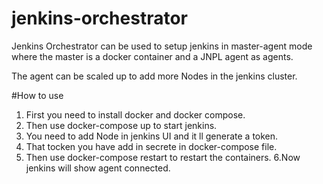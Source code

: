# jenkins-orchestrator

Jenkins Orchestrator can be used to setup jenkins in master-agent mode where the master is a docker container and a JNPL agent as agents.

The agent can be scaled up to add more Nodes in the jenkins cluster.

#How to use

1. First you need to install docker and docker compose.
2. Then use docker-compose up to start jenkins.
3. You need to add Node in jenkins UI and it ll generate a token.
4. That tocken you have add in secrete in docker-compose file.
5. Then use docker-compose restart to restart the containers.
6.Now jenkins will show agent connected.
